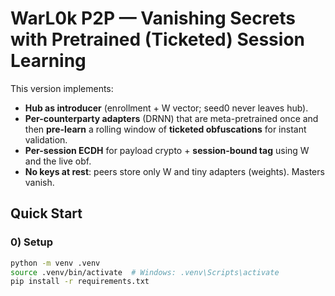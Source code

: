 # WarL0k P2P — Vanishing Secrets with Pretrained (Ticketed) Session Learning

This version implements:
- **Hub as introducer** (enrollment + W vector; seed0 never leaves hub).
- **Per-counterparty adapters** (DRNN) that are meta-pretrained once and then
  **pre-learn** a rolling window of **ticketed obfuscations** for instant validation.
- **Per-session ECDH** for payload crypto + **session-bound tag** using W and the live obf.
- **No keys at rest**: peers store only W and tiny adapters (weights). Masters vanish.

## Quick Start

### 0) Setup
```bash
python -m venv .venv
source .venv/bin/activate  # Windows: .venv\Scripts\activate
pip install -r requirements.txt
